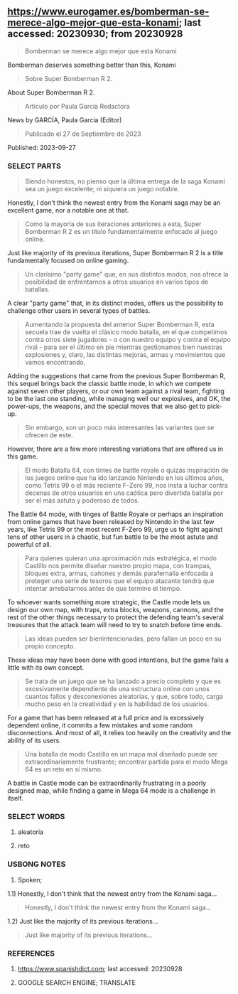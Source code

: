 ## https://www.eurogamer.es/bomberman-se-merece-algo-mejor-que-esta-konami; last accessed: 20230930; from 20230928

> Bomberman se merece algo mejor que esta Konami

Bomberman deserves something better than this, Konami

> Sobre Super Bomberman R 2.

About Super Bomberman R 2.

> Artículo por Paula García Redactora

News by GARCÍA, Paula Garcia (Editor)

> Publicado el 27 de Septiembre de 2023

Published: 2023-09-27

### SELECT PARTS

> Siendo honestos, no pienso que la última entrega de la saga Konami sea un juego excelente; ni siquiera un juego notable. 

Honestly, I don't think the newest entry from the Konami saga may be an excellent game, nor a notable one at that.

> Como la mayoría de sus iteraciones anteriores a esta, Super Bomberman R 2 es un título fundamentalmente enfocado al juego online. 

Just like majority of its previous iterations, Super Bomberman R 2 is a title fundamentally focused on online gaming. 

> Un clarísimo "party game" que, en sus distintos modos, nos ofrece la posibilidad de enfrentarnos a otros usuarios en varios tipos de batallas. 

A clear "party game" that, in its distinct modes, offers us the possibility to challenge other users in several types of battles.

> Aumentando la propuesta del anterior Super Bomberman R, esta secuela trae de vuelta el clásico modo batalla, en el que competimos contra otros siete jugadores - o con nuestro equipo y contra el equipo rival - para ser el último en pie mientras gestionamos bien nuestras explosiones y, claro, las distintas mejoras, armas y movimientos que vamos encontrando. 

Adding the suggestions that came from the previous Super Bomberman R, this sequel brings back the classic battle mode, in which we compete against seven other players, or our own team against a rival team, fighting to be the last one standing, while managing well our explosives, and OK, the power-ups, the weapons, and the special moves that we also get to pick-up.

> Sin embargo, son un poco más interesantes las variantes que se ofrecen de este. 

However, there are a few more interesting variations that are offered us in this game.

> El modo Batalla 64, con tintes de battle royale o quizás inspiración de los juegos online que ha ido lanzando Nintendo en los últimos años, como Tetris 99 o el más reciente F-Zero 99, nos insta a luchar contra decenas de otros usuarios en una caótica pero divertida batalla por ser el más astuto y poderoso de todos. 

The Battle 64 mode, with tinges of Battle Royale or perhaps an inspiration from online games that have been released by Nintendo in the last few years, like Tetris 99 or the most recent F-Zero 99, urge us to fight against tens of other users in a chaotic, but fun battle to be the most astute and powerful of all.

> Para quienes quieran una aproximación más estratégica, el modo Castillo nos permite diseñar nuestro propio mapa, con trampas, bloques extra, armas, cañones y demás parafernalia enfocada a proteger una serie de tesoros que el equipo atacante tendrá que intentar arrebatarnos antes de que termine el tiempo. 

To whoever wants something more strategic, the Castle mode lets us design our own map, with traps, extra blocks, weapons, cannons, and the rest of the other things necessary to protect the defending team's several treasures that the attack team will need to try to snatch before time ends.

> Las ideas pueden ser bienintencionadas, pero fallan un poco en su propio concepto. 

These ideas may have been done with good intentions, but the game fails a little with its own concept.

> Se trata de un juego que se ha lanzado a precio completo y que es excesivamente dependiente de una estructura online con unos cuantos fallos y desconexiones aleatorias, y que, sobre todo, carga mucho peso en la creatividad y en la habilidad de los usuarios. 

For a game that has been released at a full price and is excessively dependent online, it commits a few mistakes and some random disconnections. And most of all, it relies too heavily on the creativity and the ability of its users.

> Una batalla de modo Castillo en un mapa mal diseñado puede ser extraordinariamente frustrante; encontrar partida para el modo Mega 64 es un reto en sí mismo. 

A battle in Castle mode can be extraordinarily frustrating in a poorly designed map, while finding a game in Mega 64 mode is a challenge in itself. 


### SELECT WORDS

1) aleatoria

2) reto

### USBONG NOTES

1) Spoken;

1.1) Honestly, I don't think that the newest entry from the Konami saga...

> Honestly, I don't think the newest entry from the Konami saga...

1.2) Just like the majority of its previous iterations...

> Just like majority of its previous iterations...



### REFERENCES

1) https://www.spanishdict.com; last accessed: 20230928

2) GOOGLE SEARCH ENGINE; TRANSLATE
